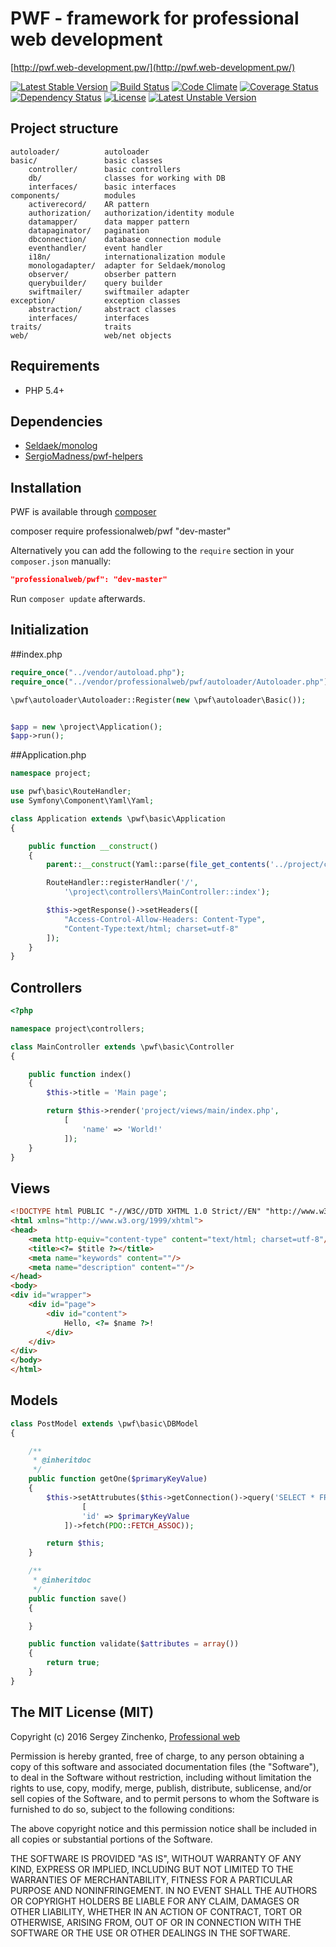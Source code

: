 PWF - framework for professional web development
====

[http://pwf.web-development.pw/](http://pwf.web-development.pw/)

[![Latest Stable Version](https://poser.pugx.org/professionalweb/pwf/v/stable)](https://packagist.org/packages/professionalweb/pwf)
[![Build Status](https://travis-ci.org/SergioMadness/framework.svg?branch=dev)](https://travis-ci.org/SergioMadness/framework)
[![Code Climate](https://codeclimate.com/github/SergioMadness/pwf/badges/gpa.svg)](https://codeclimate.com/github/SergioMadness/pwf)
[![Coverage Status](https://coveralls.io/repos/github/SergioMadness/framework/badge.svg?branch=dev)](https://coveralls.io/github/SergioMadness/framework?branch=dev)
[![Dependency Status](https://www.versioneye.com/user/projects/56b53a8e0a0ff5003b975815/badge.svg?style=flat)](https://www.versioneye.com/user/projects/56b53a8e0a0ff5003b975815)
[![License](https://poser.pugx.org/professionalweb/pwf/license)](https://packagist.org/packages/professionalweb/pwf)
[![Latest Unstable Version](https://poser.pugx.org/professionalweb/pwf/v/unstable)](https://packagist.org/packages/professionalweb/pwf)

Project structure
-------------------
```
autoloader/          autoloader
basic/               basic classes
    controller/      basic controllers
    db/              classes for working with DB
    interfaces/      basic interfaces
components/          modules
    activerecord/    AR pattern
    authorization/   authorization/identity module
    datamapper/      data mapper pattern
    datapaginator/   pagination
    dbconnection/    database connection module
    eventhandler/    event handler
    i18n/            internationalization module
    monologadapter/  adapter for Seldaek/monolog
    observer/        obserber pattern
    querybuilder/    query builder
    swiftmailer/     swiftmailer adapter
exception/           exception classes
    abstraction/     abstract classes
    interfaces/      interfaces
traits/              traits
web/                 web/net objects
```


Requirements
------------
 - PHP 5.4+

Dependencies
------------
 - [Seldaek/monolog](https://github.com/Seldaek/monolog)
 - [SergioMadness/pwf-helpers](https://github.com/SergioMadness/pwf-helpers)


Installation
------------
PWF is available through [composer](https://getcomposer.org/)

composer require professionalweb/pwf "dev-master"

Alternatively you can add the following to the `require` section in your `composer.json` manually:

```json
"professionalweb/pwf": "dev-master"
```
Run `composer update` afterwards.


Initialization
--------------
##index.php
```php
require_once("../vendor/autoload.php");
require_once("../vendor/professionalweb/pwf/autoloader/Autoloader.php");

\pwf\autoloader\Autoloader::Register(new \pwf\autoloader\Basic());


$app = new \project\Application();
$app->run();
```
##Application.php
```php
namespace project;

use pwf\basic\RouteHandler;
use Symfony\Component\Yaml\Yaml;

class Application extends \pwf\basic\Application
{

    public function __construct()
    {
        parent::__construct(Yaml::parse(file_get_contents('../project/config/config.yaml')));

        RouteHandler::registerHandler('/',
            '\project\controllers\MainController::index');

        $this->getResponse()->setHeaders([
            "Access-Control-Allow-Headers: Content-Type",
            "Content-Type:text/html; charset=utf-8"
        ]);
    }
}
```

Controllers
-----------
```php
<?php

namespace project\controllers;

class MainController extends \pwf\basic\Controller
{

    public function index()
    {
        $this->title = 'Main page';

        return $this->render('project/views/main/index.php',
            [
                'name' => 'World!'
            ]);
    }
}
```


Views
-----
```html
<!DOCTYPE html PUBLIC "-//W3C//DTD XHTML 1.0 Strict//EN" "http://www.w3.org/TR/xhtml1/DTD/xhtml1-strict.dtd">
<html xmlns="http://www.w3.org/1999/xhtml">
<head>
    <meta http-equiv="content-type" content="text/html; charset=utf-8"/>
    <title><?= $title ?></title>
    <meta name="keywords" content=""/>
    <meta name="description" content=""/>
</head>
<body>
<div id="wrapper">
    <div id="page">
        <div id="content">
            Hello, <?= $name ?>!
        </div>
    </div>
</div>
</body>
</html>
```

Models
------
```php
class PostModel extends \pwf\basic\DBModel
{

    /**
     * @inheritdoc
     */
    public function getOne($primaryKeyValue)
    {
        $this->setAttrubutes($this->getConnection()->query('SELECT * FROM post WHERE id=:id',
                [
                'id' => $primaryKeyValue
            ])->fetch(PDO::FETCH_ASSOC));

        return $this;
    }

    /**
     * @inheritdoc
     */
    public function save()
    {

    }

    public function validate($attributes = array())
    {
        return true;
    }
}
```



The MIT License (MIT)
---------------------

Copyright (c) 2016 Sergey Zinchenko, [Professional web](http://web-development.pw)

Permission is hereby granted, free of charge, to any person obtaining a copy
of this software and associated documentation files (the "Software"), to deal
in the Software without restriction, including without limitation the rights
to use, copy, modify, merge, publish, distribute, sublicense, and/or sell
copies of the Software, and to permit persons to whom the Software is
furnished to do so, subject to the following conditions:

The above copyright notice and this permission notice shall be included in all
copies or substantial portions of the Software.

THE SOFTWARE IS PROVIDED "AS IS", WITHOUT WARRANTY OF ANY KIND, EXPRESS OR
IMPLIED, INCLUDING BUT NOT LIMITED TO THE WARRANTIES OF MERCHANTABILITY,
    FITNESS FOR A PARTICULAR PURPOSE AND NONINFRINGEMENT. IN NO EVENT SHALL THE
AUTHORS OR COPYRIGHT HOLDERS BE LIABLE FOR ANY CLAIM, DAMAGES OR OTHER
LIABILITY, WHETHER IN AN ACTION OF CONTRACT, TORT OR OTHERWISE, ARISING FROM,
OUT OF OR IN CONNECTION WITH THE SOFTWARE OR THE USE OR OTHER DEALINGS IN THE
SOFTWARE.